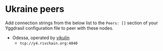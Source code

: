 # Ukraine peers

Add connection strings from the below list to the `Peers: []` section of your
Yggdrasil configuration file to peer with these nodes.

* Odessa, operated by [vikulin](https://github.com/vikulin)
  * `tcp://y4.rivchain.org:4040`
